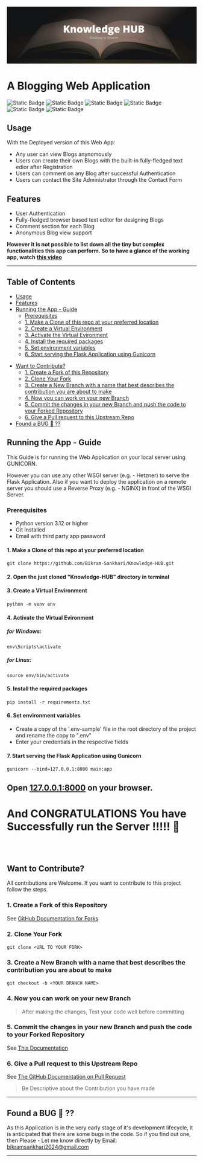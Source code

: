 ![](https://github.com/Bikram-Sankhari/Knowledge-HUB/blob/main/Cover.png?raw=true)

# A Blogging Web Application

![Static Badge](https://img.shields.io/badge/Python-3.12-green) ![Static Badge](https://img.shields.io/badge/Flask-2.2.0-blue) ![Static Badge](https://img.shields.io/badge/SQLAlchemy-1.4.18-orange) ![Static Badge](https://img.shields.io/badge/Jinja2-3.1.3-%23d13828) ![Static Badge](https://img.shields.io/badge/WTForms-3.1.2-%231875c7) ![Static Badge](https://img.shields.io/badge/Bootstrap-8A2BE2)

 ## Usage
With the Deployed version of this Web App:
- Any user can view Blogs anynomously
- Users can create their own Blogs with the built-in fully-fledged text edior after Registration
- Users can comment on any Blog after successful Authentication
- Users can contact the Site Administrator through the Contact Form

## Features

- User Authentication
- Fully-fledged browser based text editor for designing Blogs
- Comment section for each Blog
- Anonymous Blog view support

**However it is not possible to list down all the tiny but complex functionalities this app can perform. So to have a glance of the working app, watch**  [**this video**](https://youtu.be/b-rTezMyfUY)

------------


## Table of Contents

- [Usage](#usage)
- [Features](#features)
- [Running the App - Guide](#running-the-app---guide)
  + [Prerequisites](#prerequisites)
  + [1. Make a Clone of this repo at your preferred location](#1-make-a-clone-of-this-repo-at-your-preferred-location)
  + [2. Create a Virtual Environment](#3-create-a-virtual-environment)
  + [3. Activate the Virtual Evironment](#4-activate-the-virtual-evironment)
  + [4. Install the required packages](#5-install-the-required-packages)
  + [5. Set environment variables](#6-set-environment-variables)
  + [6. Start serving the Flask Application using Gunicorn](#7-start-serving-the-flask-application-using-gunicorn)
* [Want to Contribute?](#want-to-contribute)
    + [1. Create a Fork of this Repository](#1-create-a-fork-of-this-repository)
    + [2. Clone Your Fork](#2-clone-your-fork)
    + [3. Create a New Branch with a name that best describes the contribution you are about to make](#3-create-a-new-branch-with-a-name-that-best-describes-the-contribution-you-are-about-to-make)
    + [4. Now you can work on your new Branch](#4-now-you-can-work-on-your-new-branch)
    + [5. Commit the changes in your new Branch and push the code to your Forked Repository](#5-commit-the-changes-in-your-new-branch-and-push-the-code-to-your-forked-repository)
    + [6. Give a Pull request to this Upstream Repo](#6-give-a-pull-request-to-this-upstream-repo)
* [Found a BUG 🐞 ??](#found-a-bug--)


## Running the App - Guide
This Guide is for running the Web Application on your local server using GUNICORN.

However you can use any other WSGI server (e.g. - Hetzner) to serve the Flask Application. Also if you want to deploy the application on a remote server you should use a Reverse Proxy (e.g. - NGINX) in front of the WSGI Server.

### Prerequisites
- Python version 3.12 or higher
- Git Installed
- Email with third party app password


#### 1. Make a Clone of this repo at your preferred location

	git clone https://github.com/Bikram-Sankhari/Knowledge-HUB.git

#### 2. Open the just cloned "Knowledge-HUB" directory in terminal

#### 3. Create a Virtual Environment

	python -m venv env

#### 4. Activate the Virtual Evironment
##### for Windows:

	env\Scripts\activate

##### for Linux:

	source env/bin/activate

#### 5. Install the required packages

	pip install -r requirements.txt

#### 6. Set environment variables
- Create a copy of the '.env-sample' file in the root directory of the project and rename the copy to ".env"
- Enter your credentials in the respective fields

#### 7. Start serving the Flask Application using Gunicorn

	gunicorn --bind=127.0.0.1:8000 main:app

## Open [127.0.0.1:8000](127.0.0.1:8000) on your browser.
# And CONGRATULATIONS You have Successfully run the Server !!!!! 🥳


<br><br>
## Want to Contribute? 
All contributions are Welcome. If you want to contribute to this project follow the steps.

### 1. Create a Fork of this Repository
See [GitHub Documentation for Forks](https://docs.github.com/en/migrations/importing-source-code/using-the-command-line-to-import-source-code/adding-locally-hosted-code-to-github)

### 2. Clone Your Fork


	git clone <URL TO YOUR FORK>

### 3. Create a New Branch with a name that best describes the contribution you are about to make


	git checkout -b <YOUR BRANCH NAME>

### 4. Now you can work on your new Branch
> After making the changes, Test your code well before committing

### 5. Commit the changes in your new Branch and push the code to your Forked Repository

See [This Documentation](https://docs.github.com/en/pull-requests/collaborating-with-pull-requests/working-with-forks/fork-a-repo)

### 6. Give a Pull request to this Upstream Repo
See [The GitHub Documentation on Pull Request](https://docs.github.com/en/pull-requests/collaborating-with-pull-requests/proposing-changes-to-your-work-with-pull-requests/creating-a-pull-request-from-a-fork)
> Be Descriptive about the Contribution you have made

------------


## Found a BUG 🐞 ??
As this Application is in the very early stage of it&apos;s development lifecycle, it is anticipated that there are some bugs in the code. So if you find out one, then Please -
Let me know directly by Email: bikramsankhari2024@gmail.com

------------


